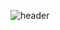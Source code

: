 ![header](https://capsule-render.vercel.app/api?text=Hello%20!&type=wave&color=auto&height=300&section=header&text=capsule%20render&fontSize=90)
